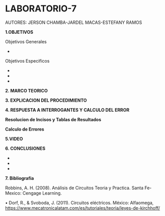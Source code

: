 # LABORATORIO-7

AUTORES: JERSON CHAMBA-JARDEL MACAS-ESTEFANY RAMOS

**1.OBJETIVOS**

Objetivos Generales

*

Objetivos Especificos

*
*
*

**2. MARCO TEORICO**



**3. EXPLICACION DEL PROCEDIMIENTO**



**4. RESPUESTA A INTERROGANTES Y CALCULO DEL ERROR**



**Resolucion de Incisos y Tablas de Resultados**


**Calculo de Errores**


**5.VIDEO**



**6. CONCLUSIONES**

*
*
*

**7. Bibliografia**

 Robbins, A. H. (2008). Análisis de Circuitos Teoria y Practica. Santa Fe-Mexico: Cengage Learning.
 
•  Dorf, R., & Svoboda, J. (2011). Circuitos eléctricos. México: Alfaomega, https://www.mecatronicalatam.com/es/tutoriales/teoria/leyes-de-kirchhoff/
